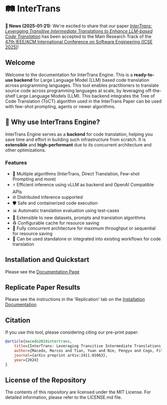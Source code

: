 # 🛤️ InterTrans

**🚨 News (2025-01-21):** We're excited to share that our paper [*InterTrans: Leveraging Transitive Intermediate Translations to Enhance LLM-based Code Translation*](https://arxiv.org/abs/2411.01063) has been accepted to the Main Research Track of the [47th IEEE/ACM International Conference on Software Engineering (ICSE 2025)](https://conf.researchr.org/home/icse-2025)!

## Welcome

Welcome to the documentation for InterTrans Engine. This is a **ready-to-use backend** for Large Language Model (LLM) based code translation across programming languages. This tool enables practitioners to translate source code across programming languages at scale, by leveraging off-the-shelf Large Language Models (LLM). This backend integrates the Tree of Code Translation (ToCT) algorithm used in the InterTrans Paper can be used with few-shot prompting, agents or newer algorithms.

## 🌟 Why use InterTrans Engine?

InterTrans Engine serves as a **backend** for code translation, helping you save time and effort in building such infrastructure from scratch. It is **extensible** and **high-performant** due to its concurrent architecture and other optimizations. 

### Features
- 🧠 Multiple algorithms (InterTrans, Direct Translation, Few-shot Prompting and more)
- ⚡ Efficient inference using vLLM as backend and OpenAI Compatible APIs
- 🌐 Distributed inference supported
- 🛡️ Safe and containerized code execution
- 📊 Automatic translation evaluation using test-cases
- 🔧 Extensible to new datasets, prompts and translation algorithms 
- ♻️ Configurable cache for resource saving
- 🚆 Fully concurrent architecture for maximum throughput or sequential for resource saving 
- 🔗 Can be used standalone or integrated into existing workflows for code translation

## Installation and Quickstart

Please see the [Documentation Page](https://riselabqueens.github.io/InterTrans/guides/)

## Replicate Paper Results
Please see the instructions in the 'Replication' tab on the [Installation Documentation](https://riselabqueens.github.io/InterTrans/guides/installation/)

## Citation
If you use this tool, please considering citing our pre-print paper:

```bibtex
@article{macedo2024intertrans, 
    title={InterTrans: Leveraging Transitive Intermediate Translations to Enhance LLM-based Code Translation}, 
    author={Macedo, Marcos and Tian, Yuan and Nie, Pengyu and Cogo, Filipe R and Adams, Bram}, 
    journal={arXiv preprint arXiv:2411.01063}, 
    year={2024} 
}
```

## License of the Repository
The contents of this repository are licensed under the MIT License. For detailed information, please refer to the LICENSE.md file.
